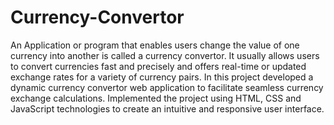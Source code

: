 # Currency-Convertor

An Application or program that enables users change the value of one currency into another is called a currency convertor. It usually allows users to convert currencies fast and precisely and offers real-time or updated exchange rates for a variety of currency pairs.
In this project developed a dynamic currency convertor web application to facilitate seamless currency exchange calculations. Implemented the project using HTML, CSS and JavaScript technologies to create an intuitive and responsive user interface.
